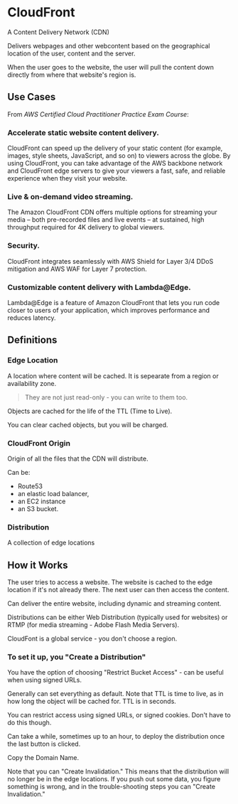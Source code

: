 # CloudFront

A Content Delivery Network (CDN) 

Delivers webpages and other webcontent based on the geographical location of the user, content and the server.

When the user goes to the website, the user will pull the content down directly from where that website's region is.

## Use Cases

From *AWS Certified Cloud Practitioner Practice Exam Course*:

### Accelerate static website content delivery.

CloudFront can speed up the delivery of your static content (for example, images, style sheets, JavaScript, and so on) to viewers across the globe. By using CloudFront, you can take advantage of the AWS backbone network and CloudFront edge servers to give your viewers a fast, safe, and reliable experience when they visit your website.

### Live & on-demand video streaming.

The Amazon CloudFront CDN offers multiple options for streaming your media – both pre-recorded files and live events – at sustained, high throughput required for 4K delivery to global viewers.

### Security.

CloudFront integrates seamlessly with AWS Shield for Layer 3/4 DDoS mitigation and AWS WAF for Layer 7 protection.

### Customizable content delivery with Lambda@Edge.

Lambda@Edge is a feature of Amazon CloudFront that lets you run code closer to users of your application, which improves performance and reduces latency.

## Definitions

### Edge Location

A location where content will be cached. It is sepearate from a region or availability zone.

> They are not just read-only - you can write to them too.

Objects are cached for the life of the TTL (Time to Live).

You can clear cached objects, but you will be charged. 

### CloudFront Origin

Origin of all the files that the CDN will distribute. 

Can be: 

* Route53
* an elastic load balancer, 
* an EC2 instance
* an S3 bucket.

### Distribution

A collection of edge locations

## How it Works

The user tries to access a website. The website is cached to the edge location if it's not already there. The next user can then access the content.

Can deliver the entire website, including dynamic and streaming content. 

Distributions can be either Web Distribution (typically used for websites) or RTMP (for media streaming - Adobe Flash Media Servers).

CloudFont is a global service - you don't choose a region. 

### To set it up, you "Create a Distribution"

You have the option of choosing "Restrict Bucket Access" - can be useful when using signed URLs. 

Generally can set everything as default. Note that TTL is time to live, as in how long the object will be cached for. TTL is in seconds.

You can restrict access using signed URLs, or signed cookies. Don't have to do this though. 

Can take a while, sometimes up to an hour, to deploy the distribution once the last button is clicked. 

Copy the Domain Name. 

Note that you can "Create Invalidation." This means that the distribution will no longer be in the edge locations. If you push out some data, you figure something is wrong, and in the trouble-shooting steps you can "Create Invalidation."

